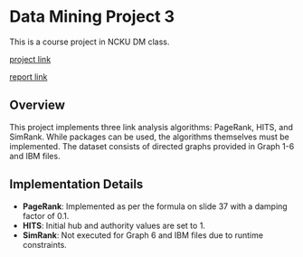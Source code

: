 # Data Mining Project 3
This is a course project in NCKU DM class.

[project link](https://hackmd.io/QrUCc51DT32iiJBelEbEdQ#)

[report link](https://zhi-gang.notion.site/Data-Mining-Project-3-3c98babf1a6f4a4d9a7447e77f30a3fd?pvs=4)

## Overview
This project implements three link analysis algorithms: PageRank, HITS, and SimRank. While packages can be used, the algorithms themselves must be implemented. The dataset consists of directed graphs provided in Graph 1-6 and IBM files.

## Implementation Details
- **PageRank**: Implemented as per the formula on slide 37 with a damping factor of 0.1.
- **HITS**: Initial hub and authority values are set to 1.
- **SimRank**: Not executed for Graph 6 and IBM files due to runtime constraints.